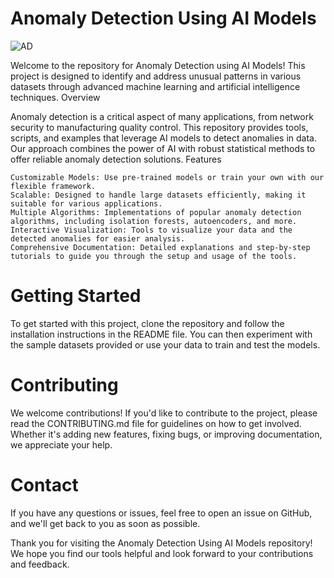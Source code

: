 # Anomaly Detection Using AI Models
![AD](https://www.algomox.com/assets/blog/ai-anomaly-detection.png)

Welcome to the repository for Anomaly Detection using AI Models! This project is designed to identify and address unusual patterns in various datasets through advanced machine learning and artificial intelligence techniques.
Overview

Anomaly detection is a critical aspect of many applications, from network security to manufacturing quality control. This repository provides tools, scripts, and examples that leverage AI models to detect anomalies in data. Our approach combines the power of AI with robust statistical methods to offer reliable anomaly detection solutions.
Features

    Customizable Models: Use pre-trained models or train your own with our flexible framework.
    Scalable: Designed to handle large datasets efficiently, making it suitable for various applications.
    Multiple Algorithms: Implementations of popular anomaly detection algorithms, including isolation forests, autoencoders, and more.
    Interactive Visualization: Tools to visualize your data and the detected anomalies for easier analysis.
    Comprehensive Documentation: Detailed explanations and step-by-step tutorials to guide you through the setup and usage of the tools.

# Getting Started

To get started with this project, clone the repository and follow the installation instructions in the README file. You can then experiment with the sample datasets provided or use your data to train and test the models.
# Contributing

We welcome contributions! If you'd like to contribute to the project, please read the CONTRIBUTING.md file for guidelines on how to get involved. Whether it's adding new features, fixing bugs, or improving documentation, we appreciate your help.

# Contact

If you have any questions or issues, feel free to open an issue on GitHub, and we'll get back to you as soon as possible.

Thank you for visiting the Anomaly Detection Using AI Models repository! We hope you find our tools helpful and look forward to your contributions and feedback.

